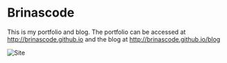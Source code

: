# Brinascode
This is my portfolio and blog.
The portfolio can be accessed at http://brinascode.github.io
and the blog at http://brinascode.github.io/blog


![Site](/images/portfolio/items/newtheme.png)
